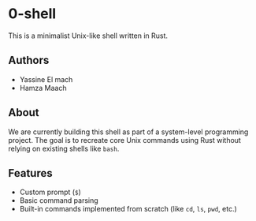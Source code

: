 # 0-shell

This is a minimalist Unix-like shell written in Rust.

## Authors

- Yassine El mach
- Hamza Maach

## About

We are currently building this shell as part of a system-level programming project. The goal is to recreate core Unix commands using Rust without relying on existing shells like `bash`.

## Features

- Custom prompt (`$`)
- Basic command parsing
- Built-in commands implemented from scratch (like `cd`, `ls`, `pwd`, etc.)

